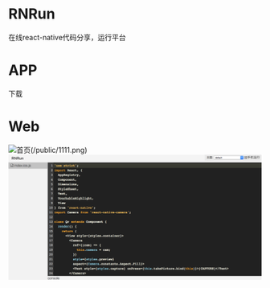# RNRun
在线react-native代码分享，运行平台

# APP
 下载
 
# Web

![首页](http://rnrun.com "首页")(/public/1111.png)
![明细页](/public/2222.png)

 
